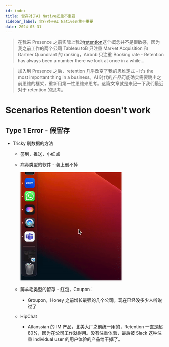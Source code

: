 ```yaml
---
id: index
title: 留存对于AI Native还重不重要
sidebar_label: 留存对于AI Native还重不重要
date: 2024-05-31
---
```


> 在我来 Presence 之前实际上我对[retention](https://articles.sequoiacap.com/retention)这个概念并不是很敏感，因为我之前工作的两个公司 Tableau toB 只注重 Market Acquisition 和 Gartner Quandrant 的 ranking，Airbnb 只注重 Booking rate - Retention has always been a number there we look at once in a while...

> 加入到 Presence 之后，retention 几乎改变了我的思维定式 - It's the most important thing in a business。AI 时代的产品可能确实需要跳出之前思维的框架，重新用第一性思维来思考。这篇文章就是来记一下我们最近对于 retention 的思考。

# Scenarios Retention doesn't work

## Type 1 Error - 假留存

- Tricky 刷数据的方法

  - 签到，推送，小红点
  - 病毒类型的软件 - 装上删不掉

    ![](msft-team.gif)

  - 薅羊毛类型的留存 - 红包，Coupon：
    - Groupon，Honey 之前增长最强的几个公司，现在已经没多少人听说过了
  - HipChat
    - Atlanssian 的 IM 产品，北美大厂之前统一用的，Retention 一直是超 80%，因为在公司工作就得用。没有注重体验，最后被 Slack 这种注重 individual user 的用户体验的产品给干掉了。
